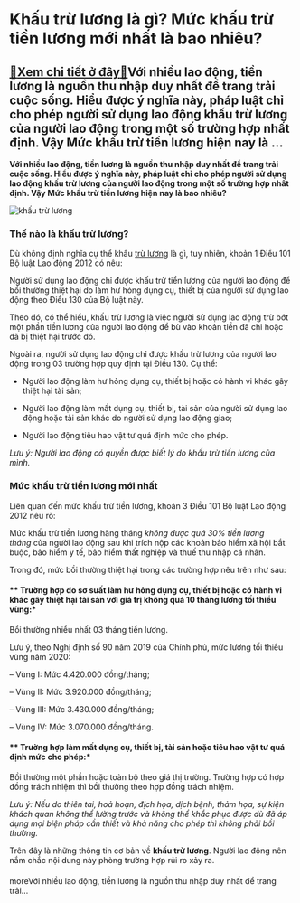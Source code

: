 Khấu trừ lương là gì? Mức khấu trừ tiền lương mới nhất là bao nhiêu?
====================================================================

[:gift:Xem chi tiết ở đây:gift:](https://hddtvn.com/khau-tru-luong-la-gi-muc-khau-tru-tien-luong-moi-nhat-la-bao-nhieu/)Với nhiều lao động, tiền lương là nguồn thu nhập duy nhất để trang trải cuộc sống. Hiểu được ý nghĩa này, pháp luật chỉ cho phép người sử dụng lao động khấu trừ lương của người lao động trong một số trường hợp nhất định. Vậy Mức khấu trừ tiền lương hiện nay là …
----------------------------------------------------------------------------------------------------------------------------------------------------------------------------------------------------------------------------------------------------------------------

**Với nhiều lao động, tiền lương là nguồn thu nhập duy nhất để trang trải cuộc sống. Hiểu được ý nghĩa này, pháp luật chỉ cho phép người sử dụng lao động khấu trừ lương của người lao động trong một số trường hợp nhất định. Vậy Mức khấu trừ tiền lương hiện nay là bao nhiêu?**


![khấu trừ lương](https://hddtvn.com/wp-content/uploads/2021/01/business-woman-hand-holding-coins-stack-desk-concept-saving-money-finance_34152-1669.jpg "khấu trừ lương")


### **Thế nào là khấu trừ lương?**


Dù không định nghĩa cụ thể khấu [trừ lương](#) là gì, tuy nhiên, khoản 1 Điều 101 Bộ luật Lao động 2012 có nêu:


Người sử dụng lao động chỉ được khấu trừ tiền lương của người lao động để bồi thường thiệt hại do làm hư hỏng dụng cụ, thiết bị của người sử dụng lao động theo Điều 130 của Bộ luật này.


Theo đó, có thể hiểu, khấu trừ lương là việc người sử dụng lao động trừ bớt một phần tiền lương của người lao động để bù vào khoản tiền đã chi hoặc đã bị thiệt hại trước đó.


Ngoài ra, người sử dụng lao động chỉ được khấu trừ lương của người lao động trong 03 trường hợp quy định tại Điều 130. Cụ thể:




* Người lao động làm hư hỏng dụng cụ, thiết bị hoặc có hành vi khác gây thiệt hại tài sản;

* Người lao động làm mất dụng cụ, thiết bị, tài sản của người sử dụng lao động hoặc tài sản khác do người sử dụng lao động giao;

* Người lao động tiêu hao vật tư quá định mức cho phép.



*Lưu ý: Người lao động có quyền được biết lý do khấu trừ tiền lương của mình.*


### **Mức khấu trừ tiền lương** ****mới nhất****


Liên quan đến mức khấu trừ tiền lương, khoản 3 Điều 101 Bộ luật Lao động 2012 nêu rõ:


Mức khấu trừ tiền lương hàng tháng *không được quá 30% tiền lương tháng* của người lao động sau khi trích nộp các khoản bảo hiểm xã hội bắt buộc, bảo hiểm y tế, bảo hiểm thất nghiệp và thuế thu nhập cá nhân.


Trong đó, mức bồi thường thiệt hại trong các trường hợp nêu trên như sau:


#### ** Trường hợp do sơ suất làm hư hỏng dụng cụ, thiết bị hoặc có hành vi khác gây thiệt hại tài sản với giá trị không quá 10 tháng lương tối thiểu vùng:*


Bồi thường nhiều nhất 03 tháng tiền lương.


Lưu ý, theo Nghị định số 90 năm 2019 của Chính phủ, mức lương tối thiểu vùng năm 2020:


– Vùng I: Mức 4.420.000 đồng/tháng;


– Vùng II: Mức 3.920.000 đồng/tháng;


– Vùng III: Mức 3.430.000 đồng/tháng;


– Vùng IV: Mức 3.070.000 đồng/tháng.


#### ** Trường hợp làm mất dụng cụ, thiết bị, tài sản hoặc tiêu hao vật tư quá định mức cho phép:*


Bồi thường một phần hoặc toàn bộ theo giá thị trường. Trường hợp có hợp đồng trách nhiệm thì bồi thường theo hợp đồng trách nhiệm.


*Lưu ý: Nếu do thiên tai, hoả hoạn, địch họa, dịch bệnh, thảm họa, sự kiện khách quan không thể lường trước và không thể khắc phục được dù đã áp dụng mọi biện pháp cần thiết và khả năng cho phép thì không phải bồi thường.*


Trên đây là những thông tin cơ bản về **khấu trừ lương**. Người lao động nên nắm chắc nội dung này phòng trường hợp rủi ro xảy ra.


#### 


moreVới nhiều lao động, tiền lương là nguồn thu nhập duy nhất để trang trải…

